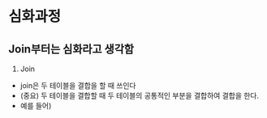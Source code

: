 # 심화과정

## Join부터는 심화라고 생각함

1. Join
  
  - join은 두 테이블을 결합을 할 때 쓰인다
  - (중요) 두 테이블을 결합할 때 두 테이블의 공통적인 부분을 결합하여 결합을 한다.
  - 예를 들어) 
